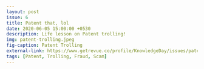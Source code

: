 ```yaml
---
layout: post
issue: 6
title: Patent that, lol
date: 2020-06-05 15:00:00 +0530
description: Life lesson on Patent trolling!
img: patent-trolling.jpeg
fig-caption: Patent Trolling
external-link: https://www.getrevue.co/profile/KnowledgeDay/issues/patent-that-lol-knowledge-day-shots-253203
tags: [Patent, Trolling, Fraud, Scam]
---
```

